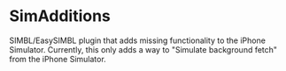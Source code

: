 SimAdditions
============

SIMBL/EasySIMBL plugin that adds missing functionality to the iPhone Simulator.
Currently, this only adds a way to "Simulate background fetch" from the iPhone Simulator.
